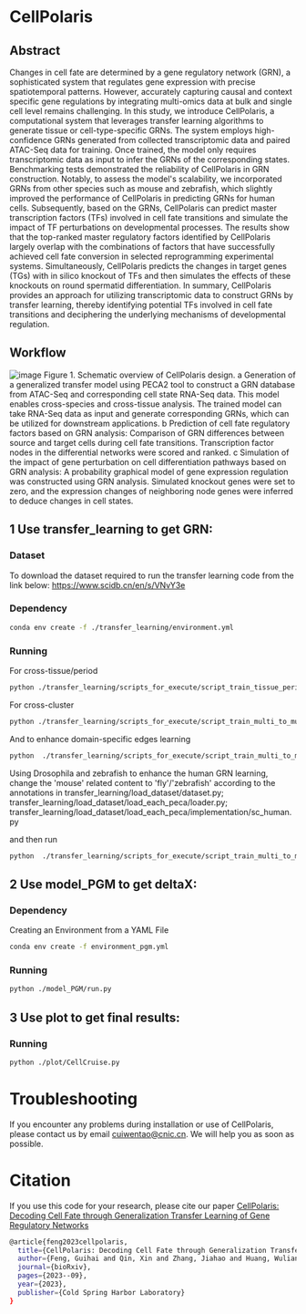 # CellPolaris

## Abstract

Changes in cell fate are determined by a gene regulatory network (GRN), a sophisticated system that regulates gene expression with precise spatiotemporal patterns. However, accurately capturing causal and context specific gene regulations by integrating multi-omics data at bulk and single cell level remains challenging. In this study, we introduce CellPolaris, a computational system that leverages transfer learning algorithms to generate tissue or cell-type-specific GRNs. The system employs high-confidence GRNs generated from collected transcriptomic data and paired ATAC-Seq data for training. Once trained, the model only requires transcriptomic data as input to infer the GRNs of the corresponding states. Benchmarking tests demonstrated the reliability of CellPolaris in GRN construction. Notably, to assess the model's scalability, we incorporated GRNs from other species such as mouse and zebrafish, which slightly improved the performance of CellPolaris in predicting GRNs for human cells.  Subsequently, based on the GRNs, CellPolaris can predict master transcription factors (TFs) involved in cell fate transitions and simulate the impact of TF perturbations on developmental processes. The results show that the top-ranked master regulatory factors identified by CellPolaris largely overlap with the combinations of factors that have successfully achieved cell fate conversion in selected reprogramming experimental systems. Simultaneously, CellPolaris predicts the changes in target genes (TGs) with in silico knockout of TFs and then simulates the effects of these knockouts on round spermatid differentiation. In summary, CellPolaris provides an approach for utilizing transcriptomic data to construct GRNs by transfer learning, thereby identifying potential TFs involved in cell fate transitions and deciphering the underlying mechanisms of developmental regulation.


## Workflow


![image](https://github.com/xCompass-AI/CellPolaris/assets/49229942/c35a6212-5fee-4488-b3c4-5e53c7035d71)
Figure 1. Schematic overview of CellPolaris design. 
a Generation of a generalized transfer model using PECA2 tool to construct a GRN database from ATAC-Seq and corresponding cell state RNA-Seq data. This model enables cross-species and cross-tissue analysis. The trained model can take RNA-Seq data as input and generate corresponding GRNs, which can be utilized for downstream applications. 
b Prediction of cell fate regulatory factors based on GRN analysis: Comparison of GRN differences between source and target cells during cell fate transitions. Transcription factor nodes in the differential networks were scored and ranked. 
c Simulation of the impact of gene perturbation on cell differentiation pathways based on GRN analysis: A probability graphical model of gene expression regulation was constructed using GRN analysis. Simulated knockout genes were set to zero, and the expression changes of neighboring node genes were inferred to deduce changes in cell states.

## 1 Use transfer_learning to get GRN:

### Dataset
To download the dataset required to run the transfer learning code from the link below:
https://www.scidb.cn/en/s/VNvY3e 

### Dependency

```bash
conda env create -f ./transfer_learning/environment.yml
```

### Running
For cross-tissue/period
```bash
python ./transfer_learning/scripts_for_execute/script_train_tissue_period.py
```

For cross-cluster
```bash
python ./transfer_learning/scripts_for_execute/script_train_multi_to_multi.py
```

And to enhance domain-specific edges learning
```bash
python  ./transfer_learning/scripts_for_execute/script_train_multi_to_multi_enhance_specific.py
```

Using Drosophila and zebrafish to enhance the human GRN learning, change the 'mouse' related content to 'fly'/'zebrafish' according to the annotations in 
transfer_learning/load_dataset/dataset.py; 
transfer_learning/load_dataset/load_each_peca/loader.py;
transfer_learning/load_dataset/load_each_peca/implementation/sc_human.py

and then run 
```bash
python  ./transfer_learning/scripts_for_execute/script_train_multi_to_multi_with_fly_or_zebrafiosh.py
```


## 2 Use model_PGM to get deltaX:

### Dependency
Creating an Environment from a YAML File
```bash
conda env create -f environment_pgm.yml
```
### Running
```bash
python ./model_PGM/run.py
```

## 3 Use plot to get final results:
### Running
```bash
python ./plot/CellCruise.py
```

# Troubleshooting
If you encounter any problems during installation or use of CellPolaris, please contact us by email cuiwentao@cnic.cn. We will help you as soon as possible.

# Citation
If you use this code for your research, please cite our paper [CellPolaris: Decoding Cell Fate through Generalization Transfer Learning of Gene Regulatory Networks](https://biorxiv.org/content/10.1101/2023.09.25.559244v1.abstract)
```bash
@article{feng2023cellpolaris,
  title={CellPolaris: Decoding Cell Fate through Generalization Transfer Learning of Gene Regulatory Networks},
  author={Feng, Guihai and Qin, Xin and Zhang, Jiahao and Huang, Wuliang and Zhang, Yiyang and Cui, Wentao and Li, Shirui and Chen, Yao and Liu, Wenhao and Tian, Yao and others},
  journal={bioRxiv},
  pages={2023--09},
  year={2023},
  publisher={Cold Spring Harbor Laboratory}
}
```
